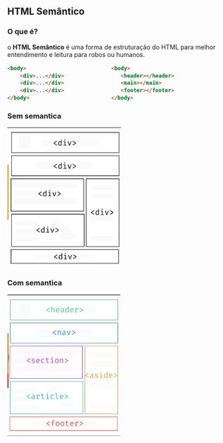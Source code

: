 ## HTML Semântico

### O que é?

o **HTML Semântico** é uma forma de estruturação do HTML para melhor entendimento e leitura para robos ou humanos.

```html
<body>                           <body>
    <div>...</div>                  <header></header>
    <div>...</div>                  <main></main>
    <div>...</div>                  <footer></footer>
</body>                          </body>
```

### Sem semantica
![alt text](image-1.png)

### Com semantica
![alt text](image-2.png)